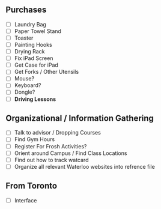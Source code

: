 
## Purchases
- [ ] Laundry Bag
- [ ] Paper Towel Stand
- [ ] Toaster
- [ ] Painting Hooks
- [ ] Drying Rack
- [ ] Fix iPad Screen
- [ ] Get Case for iPad
- [ ] Get Forks / Other Utensils
- [ ] Mouse?
- [ ] Keyboard?
- [ ] Dongle?
- [ ] **Driving Lessons**

## Organizational / Information Gathering
- [ ] Talk to advisor / Dropping Courses
- [ ] Find Gym Hours
- [ ] Register For Frosh Activities?
- [ ] Orient around Campus / Find Class Locations
- [ ] Find out how to track watcard
- [ ] Organize all relevant Waterloo websites into refrence file

## From Toronto
- [ ] Interface